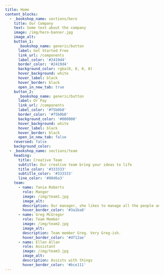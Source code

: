 ```yaml
---
title: Home
content_blocks:
  - _bookshop_name: sections/hero
    title: Our Company
    text: Some text about the company
    image: /img/hero-banner.jpg
    image_alt:
    button_1:
      _bookshop_name: generic/button
      label: Get Started Free
      link_url: /components
      label_color: '#2419d4'
      border_color: '#2419d4'
      background_color: rgba(0, 0, 0, 0)
      hover_background: white
      hover_label: black
      hover_border: black
      open_in_new_tab: true
    button_2:
      _bookshop_name: generic/button
      label: Or Pay
      link_url: /components
      label_color: '#f5b0b0'
      border_color: '#f5b0b0'
      background_color: '#000000'
      hover_background: white
      hover_label: black
      hover_border: black
      open_in_new_tab: false
    reversed: false
    background_color:
  - _bookshop_name: sections/team
    heading:
      title: Creative Team
      subtitle: Our creative team bring your ideas to life
      title_color: '#333333'
      subtitle_color: '#333333'
      line_color: '#80d6a3'
    team:
      - name: Tania Roberts
        role: Manger
        image: /img/team1.jpg
        image_alt:
        description: Our manager, she likes to manage all the people and things.
        hover_border_color: '#3a1ba8'
      - name: Greg McGregor
        role: Team Member
        image: /img/team2.jpg
        image_alt:
        description: Team member Greg. Very Greg-ish.
        hover_border_color: '#df12ae'
      - name: Ellen Allan
        role: Assistant
        image: /img/team3.jpg
        image_alt:
        description: Assists with things
        hover_border_color: '#bce111'
---
```

